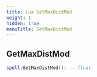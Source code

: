 ```yaml
---
title: Lua GetMaxDistMod
weight: 1
hidden: true
menuTitle: GetMaxDistMod
---
```

## GetMaxDistMod
```lua
spell:GetMaxDistMod(); -- float
```